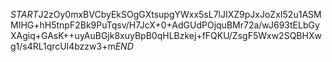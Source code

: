 $START$J2zOy0mxBVCbyEkSOgGXtsupgYWxx5sL7lJIXZ9pJxJoZxI52u1ASMMIHG+hH5tnpF2Bk9PuTqsv/H7JcX+0+AdGUdPOjquBMr72a/wJ693tELbGyXAgiq+GAsK++uyAuBGjk8xuyBpB0qHLBzkej+fFQKU/ZsgF5Wxw2SQBHXwg1/s4RL1qrcUl4bzzw3+m$END$